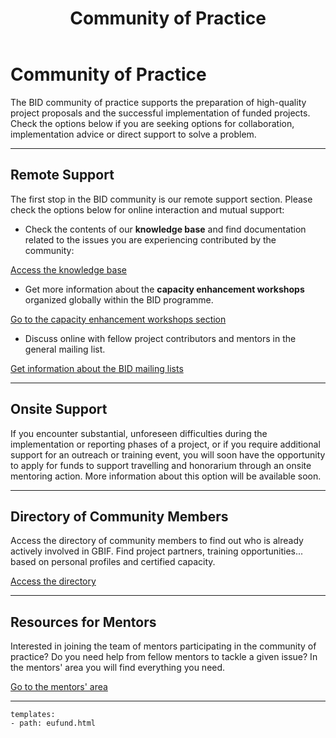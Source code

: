﻿---
title: Community of Practice
description:  The BID community of practice (CoP) supports the preparation of high-quality project proposals and the successful implementation of funded projects, including supporting them in reaching their objectives and maximizing the impact of the funds invested in the programme.
category: Community
subCategory: Start Page
image: /images/Zebras_Cropped.jpg
imageTitle: Zebras. By Marieke Kuijpers via freeimages.com. Freeimages content license.
imageLink: http://www.freeimages.com/photo/zebra-in-black-white-1381687
---
# Community of Practice

The BID community of practice supports the preparation of high-quality project proposals and the successful implementation of funded projects. Check the options below if you are seeking options for collaboration, implementation advice or direct support to solve a problem.

-----------

## Remote Support

The first stop in the BID community is our remote support section. Please check the options below for online interaction and mutual support:

* Check the contents of our **knowledge base** and find documentation related to the issues you are experiencing contributed by the community:

 [Access the knowledge base](/community/knowledge-base/) 
* Get more information about the **capacity enhancement workshops** organized globally within the BID programme.

 [Go to the capacity enhancement workshops section](/community/workshops/)

* Discuss online with fellow project contributors and mentors in the general mailing list. 

 [Get information about the BID mailing lists](/community/forum/)

-----------

## Onsite Support

If you encounter substantial, unforeseen difficulties during the implementation or reporting phases of a project, or if you require additional support for an outreach or training event, you will soon have the opportunity to apply for funds to support travelling and honorarium through an onsite mentoring action. More information about this option will be available soon.

-----------

## Directory of Community Members

Access the directory of community members to find out who is already actively involved in GBIF. Find project partners, training opportunities... based on personal profiles and certified capacity.

[Access the directory](http://bid.gbif.org/)

-----------

## Resources for Mentors

Interested in joining the team of mentors participating in the community of practice? Do you need help from fellow mentors to tackle a given issue? In the mentors' area you will find everything you need.

[Go to the mentors' area](http://bid.gbif.org/)

-----------

```styledYaml
templates:
- path: eufund.html
```